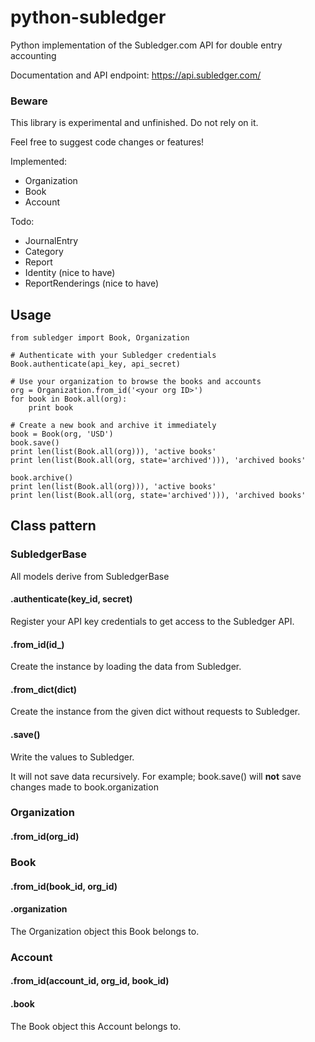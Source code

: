python-subledger
================

Python implementation of the Subledger.com API for double entry accounting

Documentation and API endpoint: https://api.subledger.com/

### Beware ###
This library is experimental and unfinished. Do not rely on it.

Feel free to suggest code changes or features!

Implemented:
* Organization
* Book
* Account

Todo:
* JournalEntry
* Category
* Report
* Identity (nice to have)
* ReportRenderings (nice to have)


## Usage ##

    from subledger import Book, Organization
    
    # Authenticate with your Subledger credentials
    Book.authenticate(api_key, api_secret)
    
    # Use your organization to browse the books and accounts
    org = Organization.from_id('<your org ID>')
    for book in Book.all(org):
        print book
    
    # Create a new book and archive it immediately
    book = Book(org, 'USD')
    book.save()
    print len(list(Book.all(org))), 'active books'
    print len(list(Book.all(org, state='archived'))), 'archived books'

    book.archive()
    print len(list(Book.all(org))), 'active books'
    print len(list(Book.all(org, state='archived'))), 'archived books'
    

## Class pattern ##

### SubledgerBase ###
All models derive from SubledgerBase
#### .authenticate(key_id, secret)
Register your API key credentials to get access to the Subledger API.

#### .from_id(id_)
Create the instance by loading the data from Subledger. 

#### .from_dict(dict)
Create the instance from the given dict without requests to Subledger. 

#### .save()
Write the values to Subledger. 

It will not save data recursively. For example;
    book.save()
will **not** save changes made to book.organization

### Organization ###
#### .from_id(org_id)

### Book ###
#### .from_id(book_id, org_id)
#### .organization
The Organization object this Book belongs to.

### Account ###
#### .from_id(account_id, org_id, book_id)
#### .book
The Book object this Account belongs to.

